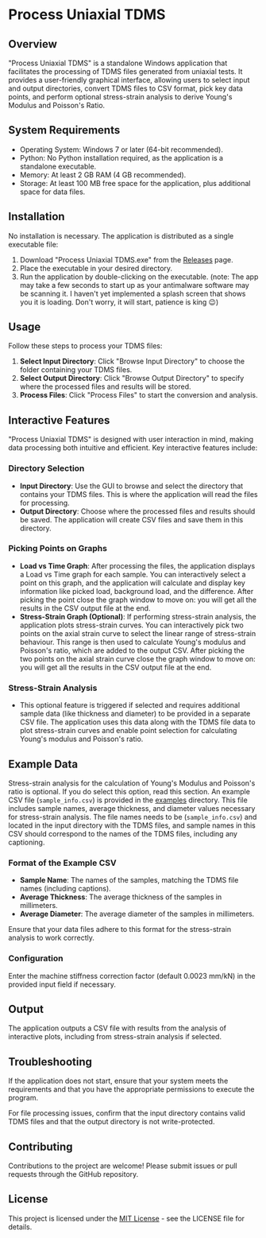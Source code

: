 # Process Uniaxial TDMS

## Overview
"Process Uniaxial TDMS" is a standalone Windows application that facilitates the processing of TDMS files generated from uniaxial tests. It provides a user-friendly graphical interface, allowing users to select input and output directories, convert TDMS files to CSV format, pick key data points, and perform optional stress-strain analysis to derive Young's Modulus and Poisson's Ratio.

## System Requirements
- Operating System: Windows 7 or later (64-bit recommended).
- Python: No Python installation required, as the application is a standalone executable.
- Memory: At least 2 GB RAM (4 GB recommended).
- Storage: At least 100 MB free space for the application, plus additional space for data files.

## Installation
No installation is necessary. The application is distributed as a single executable file:

1. Download "Process Uniaxial TDMS.exe" from the [Releases](https://github.com/jessezondervan/Process-Uniaxial-TDMS/releases/) page.
2. Place the executable in your desired directory.
3. Run the application by double-clicking on the executable. (note: The app may take a few seconds to start up as your antimalware software may be scanning it. I haven't yet implemented a splash screen that shows you it is loading. Don't worry, it will start, patience is king 😉)

## Usage
Follow these steps to process your TDMS files:

1. **Select Input Directory**: Click "Browse Input Directory" to choose the folder containing your TDMS files.
2. **Select Output Directory**: Click "Browse Output Directory" to specify where the processed files and results will be stored.
3. **Process Files**: Click "Process Files" to start the conversion and analysis. 

## Interactive Features
"Process Uniaxial TDMS" is designed with user interaction in mind, making data processing both intuitive and efficient. Key interactive features include:

### Directory Selection
- **Input Directory**: Use the GUI to browse and select the directory that contains your TDMS files. This is where the application will read the files for processing.
- **Output Directory**: Choose where the processed files and results should be saved. The application will create CSV files and save them in this directory.

### Picking Points on Graphs
- **Load vs Time Graph**: After processing the files, the application displays a Load vs Time graph for each sample. You can interactively select a point on this graph, and the application will calculate and display key information like picked load, background load, and the difference. After picking the point close the graph window to move on: you will get all the results in the CSV output file at the end.
- **Stress-Strain Graph (Optional)**: If performing stress-strain analysis, the application plots stress-strain curves. You can interactively pick two points on the axial strain curve to select the linear range of stress-strain behaviour. This range is then used to calculate Young's modulus and Poisson's ratio, which are added to the output CSV. After picking the two points on the axial strain curve close the graph window to move on: you will get all the results in the CSV output file at the end.

### Stress-Strain Analysis
- This optional feature is triggered if selected and requires additional sample data (like thickness and diameter) to be provided in a separate CSV file. The application uses this data along with the TDMS file data to plot stress-strain curves and enable point selection for calculating Young's modulus and Poisson's ratio.

## Example Data
Stress-strain analysis for the calculation of Young's Modulus and Poisson's ratio is optional. If you do select this option, read this section.
An example CSV file (`sample_info.csv`) is provided in the [examples](https://github.com/jessezondervan/Process-Uniaxial-TDMS/tree/main/examples) directory. This file includes sample names, average thickness, and diameter values necessary for stress-strain analysis. The file names needs to be (`sample_info.csv`) and located in the input directory with the TDMS files, and sample names in this CSV should correspond to the names of the TDMS files, including any captioning.

### Format of the Example CSV
- **Sample Name**: The names of the samples, matching the TDMS file names (including captions).
- **Average Thickness**: The average thickness of the samples in millimeters.
- **Average Diameter**: The average diameter of the samples in millimeters.

Ensure that your data files adhere to this format for the stress-strain analysis to work correctly.

### Configuration
Enter the machine stiffness correction factor (default 0.0023 mm/kN) in the provided input field if necessary.

## Output
The application outputs a CSV file with results from the analysis of interactive plots, including from stress-strain analysis if selected.

## Troubleshooting
If the application does not start, ensure that your system meets the requirements and that you have the appropriate permissions to execute the program.

For file processing issues, confirm that the input directory contains valid TDMS files and that the output directory is not write-protected.

## Contributing
Contributions to the project are welcome! Please submit issues or pull requests through the GitHub repository.

## License
This project is licensed under the [MIT License](https://github.com/jessezondervan/Process-Uniaxial-TDMS/blob/main/LICENSE) - see the LICENSE file for details.

